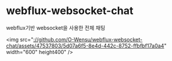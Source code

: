 # webflux-websocket-chat
webflux기반 websocket을 사용한 전체 채팅

<img src="[://github.com/O-Wensu/webflux-websocket-chat/assets/47537803/5d07a6f5-8e4d-442c-8752-ffbfbf17a0a4](https://github.com/O-Wensu/webflux-websocket-chat/assets/47537803/5d07a6f5-8e4d-442c-8752-ffbfbf17a0a4)" width="600" height400" />
